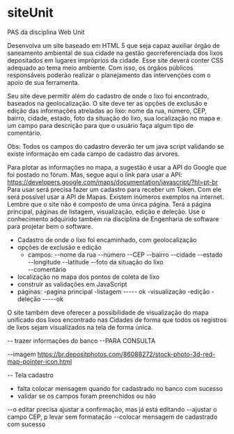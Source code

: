 # siteUnit
PAS da disciplina Web Unit

Desenvolva um site baseado em HTML 5 que seja capaz auxiliar órgão de saneamento ambiental de sua cidade na gestão georreferenciada dos lixos depositados em lugares impróprios da cidade.
Esse site deverá conter CSS adequado ao tema meio ambiente.
Com isso, os órgãos públicos responsáveis poderão realizar o planejamento das intervenções com o apoio de sua ferramenta.

Seu site deve permitir além do cadastro de onde o lixo foi encontrado, baseados na geolocalização. O site
deve ter as opções de exclusão e edição das informações atreladas ao lixo: nome da rua, número, CEP,
bairro, cidade, estado, foto da situação do lixo, sua localização no mapa e um campo para descrição para que
o usuário faça algum tipo de comentário.

Obs: Todos os campos do cadastro deverão ter um java script validando se existe informação em cada
campo de cadastro das árvores.

Para plotar as informações no mapa, a sugestão é usar a API do Google que foi postado no fórum. Mas,
segue aqui o link para usar a API: https://developers.google.com/maps/documentation/javascript/?hl=pt-br
Para usar será precisa fazer um cadastro para receber um Token. Com ele será possível usar a API de
Mapas. Existem inúmeros exemplos na internet.
Lembre que o site não é composto de uma única página. Terá a página principal, páginas de listagem,
visualização, edição e deleção. Use o conhecimento adquirido também na disciplina de Engenharia de
software para projetar bem o software.

* Cadastro de onde o lixo foi encaminhado, com geolocalização
* opções de exclusão e edição
	- campos:
		--nome da rua
		--número
		--CEP
		--bairro
		--cidade
		--estado
		--longitude
		--latitude
		--foto da situação do lixo		
		--comentário
* localização no mapa dos pontos de coleta de lixo
* construir as validações em JavaScript
* páginas:
	-pagina principal
	-listagem ----- ok
	-visualização
	-edição 
	-deleção -----ok
		
O site também deve oferecer a possibilidade de visualização do mapa unificado dos lixos encontrado nas
Cidades de forma que todos os registros de lixos sejam visualizados na tela de forma única.

-- trazer informações do banco
--PARA CONSULTA

--imagem https://br.depositphotos.com/86088272/stock-photo-3d-red-map-pointer-icon.html

-- Tela cadastro
* falta colocar mensagem quando for cadastrado no banco com sucesso
* validar se os campos foram preenchidos ou não


--o editar precisa ajustar a confirmação, mas já está editando
--ajustar o campo CEP, p levar sem formatação
--colocar mensagem de cadastrado com sucesso